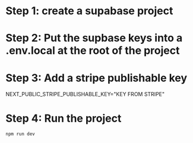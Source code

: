 # Step 1: create a supabase project

# Step 2: Put the supbase keys into a .env.local at the root of the project

# Step 3: Add a stripe publishable key
NEXT_PUBLIC_STRIPE_PUBLISHABLE_KEY="KEY FROM STRIPE"

# Step 4: Run the project
`npm run dev`